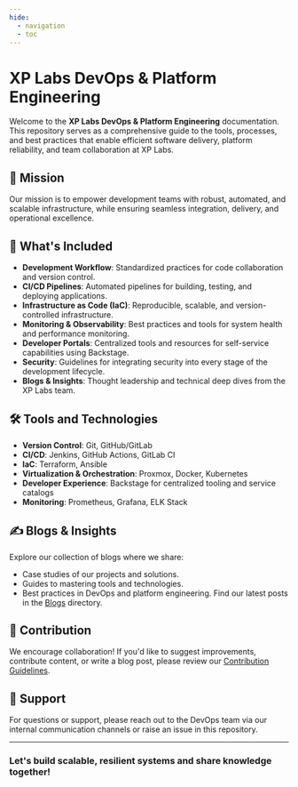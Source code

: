 ```yaml
---
hide:
  - navigation
  - toc
---
```

# XP Labs DevOps & Platform Engineering

Welcome to the **XP Labs DevOps & Platform Engineering** documentation. This repository serves as a comprehensive guide to the tools, processes, and best practices that enable efficient software delivery, platform reliability, and team collaboration at XP Labs.

## 🚀 Mission
Our mission is to empower development teams with robust, automated, and scalable infrastructure, while ensuring seamless integration, delivery, and operational excellence.

## 📖 What's Included
- **Development Workflow**: Standardized practices for code collaboration and version control.
- **CI/CD Pipelines**: Automated pipelines for building, testing, and deploying applications.
- **Infrastructure as Code (IaC)**: Reproducible, scalable, and version-controlled infrastructure.
- **Monitoring & Observability**: Best practices and tools for system health and performance monitoring.
- **Developer Portals**: Centralized tools and resources for self-service capabilities using Backstage.
- **Security**: Guidelines for integrating security into every stage of the development lifecycle.
- **Blogs & Insights**: Thought leadership and technical deep dives from the XP Labs team.

## 🛠️ Tools and Technologies
- **Version Control**: Git, GitHub/GitLab
- **CI/CD**: Jenkins, GitHub Actions, GitLab CI
- **IaC**: Terraform, Ansible
- **Virtualization & Orchestration**: Proxmox, Docker, Kubernetes
- **Developer Experience**: Backstage for centralized tooling and service catalogs
- **Monitoring**: Prometheus, Grafana, ELK Stack

## ✍️ Blogs & Insights
Explore our collection of blogs where we share:
- Case studies of our projects and solutions.
- Guides to mastering tools and technologies.
- Best practices in DevOps and platform engineering.
Find our latest posts in the [Blogs](blog/index.md) directory.

## 🤝 Contribution
We encourage collaboration! If you'd like to suggest improvements, contribute content, or write a blog post, please review our [Contribution Guidelines](contributing.md).

## 🧩 Support
For questions or support, please reach out to the DevOps team via our internal communication channels or raise an issue in this repository.

---
### Let's build scalable, resilient systems and share knowledge together!
